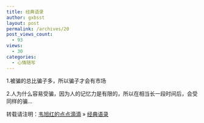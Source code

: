 ```yaml
---
title: 经典语录
author: gxbsst
layout: post
permalink: /archives/20
post_views_count:
  - 93
views:
  - 30
categories:
  - 心情随写
---
```

1.被骗的总比骗子多，所以骗子才会有市场

2.人为什么容易受骗，因为人的记忆力是有限的，所以在相当长一段时间后，会受同样的骗&#8230;

转载请注明：[韦旭红的点点滴滴][1] &raquo; [经典语录][2]

 [1]: http://www.weixuhong.com
 [2]: http://www.weixuhong.com/archives/20
